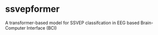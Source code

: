 # ssvepformer
A transformer-based model for SSVEP classifcation in EEG based Brain-Computer Interface (BCI)
